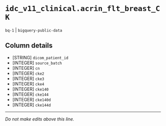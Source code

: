 # `idc_v11_clinical.acrin_flt_breast_CK`
`bq-1` | `bigquery-public-data`

## Column details
* [STRING]    `dicom_patient_id`
* [INTEGER]   `source_batch`
* [INTEGER]   `cn`
* [INTEGER]   `cke2`
* [INTEGER]   `cke3`
* [INTEGER]   `cke4`
* [INTEGER]   `cke140`
* [INTEGER]   `cke144`
* [INTEGER]   `cke140d`
* [INTEGER]   `cke144d`

-------------------------------------------------------------------------------
*Do not make edits above this line.*
